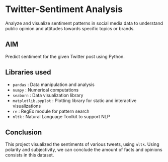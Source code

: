 # Twitter-Sentiment Analysis

Analyze and visualize sentiment patterns in social media data to understand public opinion and attitudes towards specific topics or brands.

## AIM
Predict sentiment for the given Twitter post using Python.

## Libraries used
- `pandas` : Data manipulation and analysis
- `numpy` : Numerical computations
-  `seaborn` : Data visualization library 
-  `matplotlib.pyplot` : Plotting library for static and interactive visualizations
-  `re` : RegEx module for pattern search
-  `nltk` : Natural Language Toolkit to support NLP 

## Conclusion
This project visualized the sentiments of various tweets, using `nltk`. Using polarity and subjectivity, we can conclude the amount of facts and opinions consists in this dataset.
